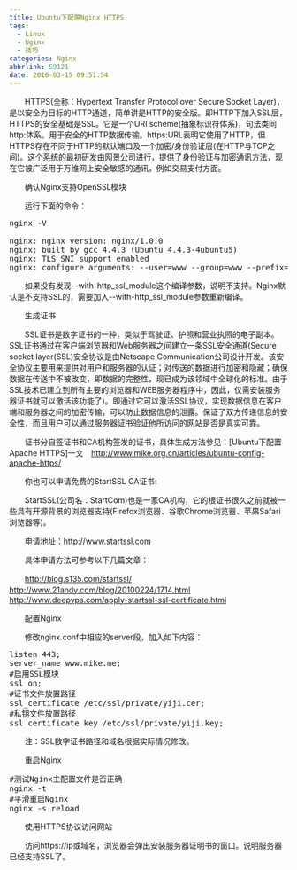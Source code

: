 ```yaml
---
title: Ubuntu下配置Nginx HTTPS
tags:
  - Linux
  - Nginx
  - 技巧
categories: Nginx
abbrlink: 59121
date: 2016-03-15 09:51:54
---
```


　　HTTPS(全称：Hypertext Transfer Protocol over Secure Socket Layer)，是以安全为目标的HTTP通道，简单讲是HTTP的安全版。即HTTP下加入SSL层，HTTPS的安全基础是SSL。它是一个URI scheme(抽象标识符体系)，句法类同http:体系。用于安全的HTTP数据传输。https:URL表明它使用了HTTP，但HTTPS存在不同于HTTP的默认端口及一个加密/身份验证层(在HTTP与TCP之间)。这个系统的最初研发由网景公司进行，提供了身份验证与加密通讯方法，现在它被广泛用于万维网上安全敏感的通讯，例如交易支付方面。

　　确认Nginx支持OpenSSL模块

　　运行下面的命令：
<pre lang='bash'>
nginx -V

nginx: nginx version: nginx/1.0.0
nginx: built by gcc 4.4.3 (Ubuntu 4.4.3-4ubuntu5) 
nginx: TLS SNI support enabled
nginx: configure arguments: --user=www --group=www --prefix=/usr/local/webserver/nginx --with-http_stub_status_module --with-http_ssl_module
</pre>
　　如果没有发现--with-http_ssl_module这个编译参数，说明不支持。Nginx默认是不支持SSL的，需要加入--with-http_ssl_module参数重新编译。

　　生成证书

　　SSL证书是数字证书的一种，类似于驾驶证、护照和营业执照的电子副本。SSL证书通过在客户端浏览器和Web服务器之间建立一条SSL安全通道(Secure socket layer(SSL)安全协议是由Netscape Communication公司设计开发。该安全协议主要用来提供对用户和服务器的认证；对传送的数据进行加密和隐藏；确保数据在传送中不被改变，即数据的完整性，现已成为该领域中全球化的标准。由于SSL技术已建立到所有主要的浏览器和WEB服务器程序中，因此，仅需安装服务器证书就可以激活该功能了)。即通过它可以激活SSL协议，实现数据信息在客户端和服务器之间的加密传输，可以防止数据信息的泄露。保证了双方传递信息的安全性，而且用户可以通过服务器证书验证他所访问的网站是否是真实可靠。<!-- more -->

　　证书分自签证书和CA机构签发的证书，具体生成方法参见：[Ubuntu下配置Apache HTTPS]一文　http://www.mike.org.cn/articles/ubuntu-config-apache-https/

　　你也可以申请免费的StartSSL CA证书:

　　StartSSL(公司名：StartCom)也是一家CA机构，它的根证书很久之前就被一些具有开源背景的浏览器支持(Firefox浏览器、谷歌Chrome浏览器、苹果Safari浏览器等)。

　　申请地址：<http://www.startssl.com>

　　具体申请方法可参考以下几篇文章：

　　<http://blog.s135.com/startssl/> 
　　<http://www.21andy.com/blog/20100224/1714.html> 
　　<http://www.deepvps.com/apply-startssl-ssl-certificate.html> 

　　配置Nginx

　　修改nginx.conf中相应的server段，加入如下内容：
<pre lang='bash'>
listen 443;
server_name www.mike.me;
#启用SSL模块
ssl on;
#证书文件放置路径
ssl_certificate /etc/ssl/private/yiji.cer;
#私钥文件放置路径
ssl_certificate_key /etc/ssl/private/yiji.key;
</pre>
　　注：SSL数字证书路径和域名根据实际情况修改。

　　重启Nginx
<pre lang='bash'>
#测试Nginx主配置文件是否正确
nginx -t
#平滑重启Nginx
nginx -s reload
</pre>
　　使用HTTPS协议访问网站

　　访问https://ip或域名，浏览器会弹出安装服务器证明书的窗口。说明服务器已经支持SSL了。